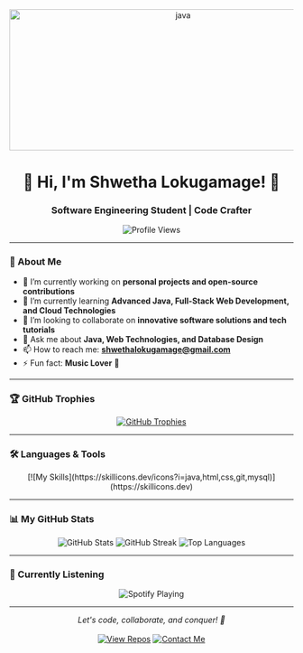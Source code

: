 <div align="center">
  <img src="https://user-images.githubusercontent.com/74038190/212741999-016fddbd-617a-4448-8042-0ecf907aea25.gif" alt="java" width="600" height="250"/>
</div>

<h1 align="center">👋 Hi, I'm Shwetha Lokugamage! 🚀</h1>
<h3 align="center">Software Engineering Student | Code Crafter</h3>

<div align="center">
  <img src="https://komarev.com/ghpvc/?username=imalkajay&style=flat-square&color=blue" alt="Profile Views"/>
</div>

---

### 🌟 About Me
- 🔭 I’m currently working on **personal projects and open-source contributions**
- 🌱 I’m currently learning **Advanced Java, Full-Stack Web Development, and Cloud Technologies**
- 👯 I’m looking to collaborate on **innovative software solutions and tech tutorials**
- 💬 Ask me about **Java, Web Technologies, and Database Design**
- 📫 How to reach me: **shwethalokugamage@gmail.com**
- ⚡ Fun fact: **Music Lover** 🎵

---

### 🏆 GitHub Trophies
<div align="center">
  <a href="https://github.com/ryo-ma/github-profile-trophy">
    <img src="https://github-profile-trophy.vercel.app/?username=imalkajay&theme=dracula&no-frame=false&margin-w=15&column=-1" alt="GitHub Trophies"/>
  </a>
</div>

---

### 🛠️ Languages & Tools
<div align="center">
  [![My Skills](https://skillicons.dev/icons?i=java,html,css,git,mysql)](https://skillicons.dev)
</div>

---

### 📊 My GitHub Stats
<div align="center">
  <img src="https://github-readme-stats.vercel.app/api?username=imalkajay&theme=dracula&hide_border=true&include_all_commits=true&count_private=true" alt="GitHub Stats"/>
  <img src="https://github-readme-streak-stats.herokuapp.com/?user=imalkajay&theme=dracula&hide_border=true" alt="GitHub Streak"/>
  <img src="https://github-readme-stats.vercel.app/api/top-langs/?username=imalkajay&theme=dracula&hide_border=true&include_all_commits=true&count_private=true&layout=compact" alt="Top Languages"/>
</div>

---

### 🎵 Currently Listening
<div align="center">
  <!-- Replace with your Spotify widget setup: https://github.com/kittl/spotify-github-profile -->
  <img src="https://spotify-github-profile.vercel.app/api/view?hash=your-spotify-hash" alt="Spotify Playing" />
</div>

---

<div align="center">
  <i>Let's code, collaborate, and conquer! 🌌</i>
  <br><br>
  <a href="https://github.com/imalkajay?tab=repositories"><img src="https://img.shields.io/badge/View%20My%20Repos-black?style=flat&logo=github&logoColor=white" alt="View Repos"></a>
  <a href="mailto:shwethalokugamage@gmail.com"><img src="https://img.shields.io/badge/Contact%20Me-blue?style=flat&logo=gmail&logoColor=white" alt="Contact Me"></a>
</div>
